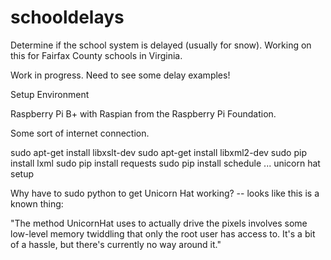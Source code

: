 schooldelays
============

Determine if the school system is delayed (usually for snow).  Working on this for Fairfax County schools in Virginia.

Work in progress.  Need to see some delay examples!

Setup Environment

Raspberry Pi B+ with Raspian from the Raspberry Pi Foundation.

Some sort of internet connection.

sudo apt-get install libxslt-dev
sudo apt-get install libxml2-dev
sudo pip install lxml
sudo pip install requests
sudo pip install schedule
... unicorn hat setup

Why have to sudo python to get Unicorn Hat working? -- looks like this is a 
known thing:

"The method UnicornHat uses to actually drive the pixels involves some low-level memory twiddling that only the root user has access to. It's a bit of a hassle, but there's currently no way around it."
